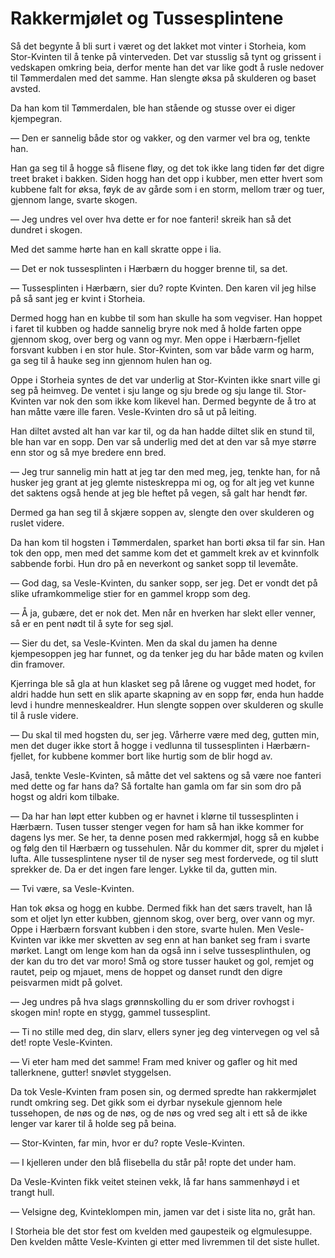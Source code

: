 # Rakkermjølet og Tussesplintene

Så det begynte å bli surt i været og det lakket mot vinter i Storheia, kom Stor-Kvinten til å tenke på vinterveden. Det var stusslig så tynt og grissent i vedskapen omkring beia, derfor mente han det var like godt å rusle nedover til Tømmerdalen med det samme. Han slengte øksa på skulderen og baset avsted.

Da han kom til Tømmerdalen, ble han stående og stusse over ei diger kjempegran.

— Den er sannelig både stor og vakker, og den varmer vel bra og, tenkte han.

Han ga seg til å hogge så flisene fløy, og det tok ikke lang tiden før det digre treet braket i bakken. Siden hogg han det opp i kubber, men etter hvert som kubbene falt for øksa, føyk de av gårde som i en storm, mellom trær og tuer, gjennom lange, svarte skogen.

— Jeg undres vel over hva dette er for noe fanteri! skreik han så det dundret i skogen.

Med det samme hørte han en kall skratte oppe i lia.

— Det er nok tussesplinten i Hærbærn du hogger brenne til, sa det.

— Tussesplinten i Hærbærn, sier du? ropte Kvinten. Den karen vil jeg hilse på så sant jeg er kvint i Storheia.

Dermed hogg han en kubbe til som han skulle ha som vegviser. Han hoppet i faret til kubben og hadde sannelig bryre nok med å holde farten oppe gjennom skog, over berg og vann og myr. Men oppe i Hærbærn-fjellet forsvant kubben i en stor hule. Stor-Kvinten, som var både varm og harm, ga seg til å hauke seg inn gjennom hulen han og.

Oppe i Storheia syntes de det var underlig at Stor-Kvinten ikke snart ville gi seg på heimveg. De ventet i sju lange og sju brede og sju lange til. Stor-Kvinten var nok den som ikke kom likevel han. Dermed begynte de å tro at han måtte være ille faren. Vesle-Kvinten dro så ut på leiting.

Han diltet avsted alt han var kar til, og da han hadde diltet slik en stund til, ble han var en sopp. Den var så underlig med det at den var så mye større enn stor og så mye bredere enn bred.

— Jeg trur sannelig min hatt at jeg tar den med meg, jeg, tenkte han, for nå husker jeg grant at jeg glemte nisteskreppa mi og, og for alt jeg vet kunne det saktens også hende at jeg ble heftet på vegen, så galt har hendt før.

Dermed ga han seg til å skjære soppen av, slengte den over skulderen og ruslet videre.

Da han kom til hogsten i Tømmerdalen, sparket han borti øksa til far sin. Han tok den opp, men med det samme kom det et gammelt krek av et kvinnfolk sabbende forbi. Hun dro på en neverkont og sanket sopp til levemåte.

— God dag, sa Vesle-Kvinten, du sanker sopp, ser jeg. Det er vondt det på slike uframkommelige stier for en gammel kropp som deg.

— Å ja, gubære, det er nok det. Men når en hverken har slekt eller venner, så er en pent nødt til å syte for seg sjøl.

— Sier du det, sa Vesle-Kvinten. Men da skal du jamen ha denne kjempesoppen jeg har funnet, og da tenker jeg du har både maten og kvilen din framover.

Kjerringa ble så gla at hun klasket seg på lårene og vugget med hodet, for aldri hadde hun sett en slik aparte skapning av en sopp før, enda hun hadde levd i hundre menneskealdrer. Hun slengte soppen over skulderen og skulle til å rusle videre.

— Du skal til med hogsten du, ser jeg. Vårherre være med deg, gutten min, men det duger ikke stort å hogge i vedlunna til tussesplinten i Hærbærn-fjellet, for kubbene kommer bort like hurtig som de blir hogd av.

Jaså, tenkte Vesle-Kvinten, så måtte det vel saktens og så være noe fanteri med dette og far hans da? Så fortalte han gamla om far sin som dro på hogst og aldri kom tilbake.

— Da har han løpt etter kubben og er havnet i klørne til tussesplinten i Hærbærn. Tusen tusser stenger vegen for ham så han ikke kommer for dagens lys mer. Se her, ta denne posen med rakkermjøl, hogg så en kubbe og følg den til Hærbærn og tussehulen. Når du kommer dit, sprer du mjølet i lufta. Alle tussesplintene nyser til de nyser seg mest fordervede, og til slutt sprekker de. Da er det ingen fare lenger. Lykke til da, gutten min.

— Tvi være, sa Vesle-Kvinten.

Han tok øksa og hogg en kubbe. Dermed fikk han det særs travelt, han lå som et oljet lyn etter kubben, gjennom skog, over berg, over vann og myr. Oppe i Hærbærn forsvant kubben i den store, svarte hulen. Men Vesle-Kvinten var ikke mer skvetten av seg enn at han banket seg fram i svarte mørket. Langt om lenge kom han da også inn i selve tussesplinthulen, og der kan du tro det var moro! Små og store tusser hauket og gol, remjet og rautet, peip og mjauet, mens de hoppet og danset rundt den digre peisvarmen midt på golvet.

— Jeg undres på hva slags grønnskolling du er som driver rovhogst i skogen min! ropte en stygg, gammel tussesplint.

— Ti no stille med deg, din slarv, ellers syner jeg deg vintervegen og vel så det! ropte Vesle-Kvinten.

— Vi eter ham med det samme! Fram med kniver og gafler og hit med tallerknene, gutter! snøvlet styggelsen.

Da tok Vesle-Kvinten fram posen sin, og dermed spredte han rakkermjølet rundt omkring seg. Det gikk som ei dyrbar nysekule gjennom hele tussehopen, de nøs og de nøs, og de nøs og vred seg alt i ett så de ikke lenger var karer til å holde seg på beina.

— Stor-Kvinten, far min, hvor er du? ropte Vesle-Kvinten.

— I kjelleren under den blå flisebella du står på! ropte det under ham.

Da Vesle-Kvinten fikk veitet steinen vekk, lå far hans sammenhøyd i et trangt hull.

— Velsigne deg, Kvinteklompen min, jamen var det i siste lita no, gråt han.

I Storheia ble det stor fest om kvelden med gaupesteik og elgmulesuppe. Den kvelden måtte Vesle-Kvinten gi etter med livremmen til det siste hullet.